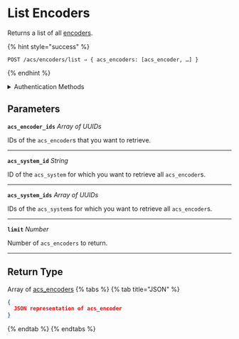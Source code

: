 # List Encoders

Returns a list of all [encoders](../../../capability-guides/access-systems/working-with-card-encoders-and-scanners/README.md).

{% hint style="success" %}
```
POST /acs/encoders/list ⇒ { acs_encoders: [acs_encoder, …] }
```
{% endhint %}

<details>

<summary>Authentication Methods</summary>

- API key
- Personal access token
  <br>Must also include the `seam-workspace` header in the request.
</details>

## Parameters

**`acs_encoder_ids`** *Array* *of UUIDs*

IDs of the `acs_encoder`s that you want to retrieve.

---

**`acs_system_id`** *String*

ID of the `acs_system` for which you want to retrieve all `acs_encoder`s.

---

**`acs_system_ids`** *Array* *of UUIDs*

IDs of the `acs_system`s for which you want to retrieve all `acs_encoder`s.

---

**`limit`** *Number*

Number of `acs_encoders` to return.

---


## Return Type

Array of [acs\_encoders](./)
{% tabs %}
{% tab title="JSON" %}
```json
{
  JSON representation of acs_encoder
}
```
{% endtab %}
{% endtabs %}
